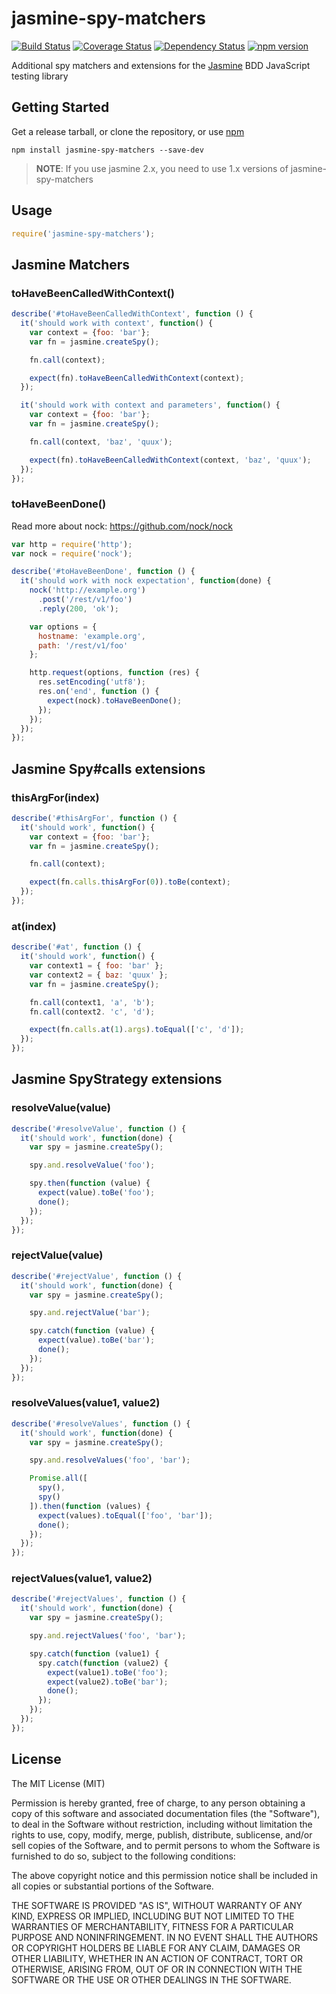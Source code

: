 # jasmine-spy-matchers

[![Build Status](https://travis-ci.org/killmenot/jasmine-spy-matchers.svg?branch=master)](https://travis-ci.org/killmenot/jasmine-spy-matchers)
[![Coverage Status](https://coveralls.io/repos/github/killmenot/jasmine-spy-matchers/badge.svg?branch=master)](https://coveralls.io/github/killmenot/jasmine-spy-matchers?branch=master)
[![Dependency Status](https://david-dm.org/killmeont/jasmine-spy-matchers.svg)](hhttps://david-dm.org/killmenot/jasmine-spy-matchers)
[![npm version](https://img.shields.io/npm/v/jasmine-spy-matchers.svg)](https://www.npmjs.com/package/jasmine-spy-matchers)

Additional spy matchers and extensions for the [Jasmine][] BDD JavaScript testing library

## Getting Started

Get a release tarball, or clone the repository, or use [npm][]

```
npm install jasmine-spy-matchers --save-dev
```

> **NOTE**: If you use jasmine 2.x, you need to use 1.x versions of jasmine-spy-matchers


## Usage

```js
require('jasmine-spy-matchers');
```


## Jasmine Matchers

### toHaveBeenCalledWithContext()

```js
describe('#toHaveBeenCalledWithContext', function () {
  it('should work with context', function() {
    var context = {foo: 'bar'};
    var fn = jasmine.createSpy();

    fn.call(context);

    expect(fn).toHaveBeenCalledWithContext(context);
  });

  it('should work with context and parameters', function() {
    var context = {foo: 'bar'};
    var fn = jasmine.createSpy();

    fn.call(context, 'baz', 'quux');

    expect(fn).toHaveBeenCalledWithContext(context, 'baz', 'quux');
  });
});
```

### toHaveBeenDone()

Read more about nock: https://github.com/nock/nock
```js
var http = require('http');
var nock = require('nock');

describe('#toHaveBeenDone', function () {
  it('should work with nock expectation', function(done) {
    nock('http://example.org')
      .post('/rest/v1/foo')
      .reply(200, 'ok');

    var options = {
      hostname: 'example.org',
      path: '/rest/v1/foo'
    };

    http.request(options, function (res) {
      res.setEncoding('utf8');
      res.on('end', function () {
        expect(nock).toHaveBeenDone();
      });
    });
  });
});
```


## Jasmine Spy#calls extensions

### thisArgFor(index)

```js
describe('#thisArgFor', function () {
  it('should work', function() {
    var context = {foo: 'bar'};
    var fn = jasmine.createSpy();

    fn.call(context);

    expect(fn.calls.thisArgFor(0)).toBe(context);
  });
});
```

### at(index)

```js
describe('#at', function () {
  it('should work', function() {
    var context1 = { foo: 'bar' };
    var context2 = { baz: 'quux' };
    var fn = jasmine.createSpy();

    fn.call(context1, 'a', 'b');
    fn.call(context2. 'c', 'd');

    expect(fn.calls.at(1).args).toEqual(['c', 'd']);
  });
});
```

## Jasmine SpyStrategy extensions

### resolveValue(value)

```js
describe('#resolveValue', function () {
  it('should work', function(done) {
    var spy = jasmine.createSpy();

    spy.and.resolveValue('foo');

    spy.then(function (value) {
      expect(value).toBe('foo');
      done();
    });
  });
});
```

### rejectValue(value)

```js
describe('#rejectValue', function () {
  it('should work', function(done) {
    var spy = jasmine.createSpy();

    spy.and.rejectValue('bar');

    spy.catch(function (value) {
      expect(value).toBe('bar');
      done();
    });
  });
});
```

### resolveValues(value1, value2)

```js
describe('#resolveValues', function () {
  it('should work', function(done) {
    var spy = jasmine.createSpy();

    spy.and.resolveValues('foo', 'bar');

    Promise.all([
      spy(),
      spy()
    ]).then(function (values) {
      expect(values).toEqual(['foo', 'bar']);
      done();
    });
  });
});
```

### rejectValues(value1, value2)

```js
describe('#rejectValues', function () {
  it('should work', function(done) {
    var spy = jasmine.createSpy();

    spy.and.rejectValues('foo', 'bar');

    spy.catch(function (value1) {
      spy.catch(function (value2) {
        expect(value1).toBe('foo');
        expect(value2).toBe('bar');
        done();
      });
    });
  });
});
```


## License

The MIT License (MIT)

Permission is hereby granted, free of charge, to any person obtaining a copy
of this software and associated documentation files (the "Software"), to deal
in the Software without restriction, including without limitation the rights
to use, copy, modify, merge, publish, distribute, sublicense, and/or sell
copies of the Software, and to permit persons to whom the Software is
furnished to do so, subject to the following conditions:

The above copyright notice and this permission notice shall be included in all
copies or substantial portions of the Software.

THE SOFTWARE IS PROVIDED "AS IS", WITHOUT WARRANTY OF ANY KIND, EXPRESS OR
IMPLIED, INCLUDING BUT NOT LIMITED TO THE WARRANTIES OF MERCHANTABILITY,
FITNESS FOR A PARTICULAR PURPOSE AND NONINFRINGEMENT. IN NO EVENT SHALL THE
AUTHORS OR COPYRIGHT HOLDERS BE LIABLE FOR ANY CLAIM, DAMAGES OR OTHER
LIABILITY, WHETHER IN AN ACTION OF CONTRACT, TORT OR OTHERWISE, ARISING FROM,
OUT OF OR IN CONNECTION WITH THE SOFTWARE OR THE USE OR OTHER DEALINGS IN THE
SOFTWARE.

 [Jasmine]: <http://jasmine.github.io/> "Jasmine — Behavior-Driven JavaScript"
 [npm]: <https://github.com/npm/npm> "npm — A package manager for JavaScript"